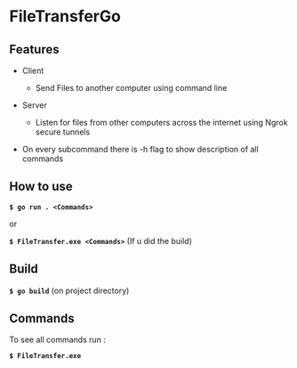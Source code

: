 # FileTransferGo

## Features 

* Client 
  * Send Files to another computer using command line
  
* Server
  * Listen for files from other computers across the internet using Ngrok secure tunnels
  
* On every subcommand there is -h flag to show description of all commands
  
## How to use

**```$ go run . <Commands>```** 

or

**```$ FileTransfer.exe <Commands>```**  (If u did the build)

## Build

**```$ go build```** (on project directory)

## Commands

To see all commands run :

**```$ FileTransfer.exe ```** 
